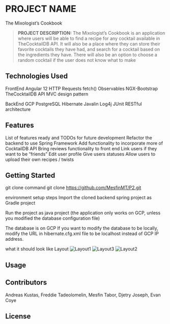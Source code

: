 # PROJECT NAME
The Mixologist’s Cookbook
>**PROJECT DESCRIPTION:** 
The Mixologist’s Cookbook is an application where users will be able to find a recipe for any cocktail available in TheCocktailDB API. It will also be a place where they can store their favorite cocktails they have had, and search for a cocktail based on the ingredients they have. There will also be an option to choose a random cocktail if the user does not know what to make

## Technologies Used
FrontEnd
  Angular 12
    HTTP Requests
    fetch()
    Observables
    NGX-Bootstrap
    TheCocktailDB API
    MVC design pattern

  BackEnd
    GCP PostgreSQL
    Hibernate
    Javalin
    Log4j
    JUnit
    RESTful architecture


## Features
List of features ready and TODOs for future development
    Refactor the backend to use Spring Framework
    Add functionality to incorporate more of CocktailDB API
    Bring reviews functionality to front end
    Link users if they want to be “friends”
    Edit user profile
    Give users statuses
    Allow users to upload their own recipes / twists
## Getting Started

git clone command
  git clone https://github.com/MesfinMT/P2.git

environment setup steps
  Import the cloned backend spring project as Gradle project
  
  Run the project as java project (the application only works on GCP, unless you modified the database configuration file)
  
  The database is on GCP If you want to modify the database to be locally, modify the URL in hibernate.cfg.xml file to be localhost instead of GCP IP address.

what it should look like
Layout
![Layout1](https://user-images.githubusercontent.com/44088080/139850686-cd91cf9a-138e-4163-ba4f-af7bdbf26378.png)
![Layout3](https://user-images.githubusercontent.com/44088080/139851271-691bedcb-cfdb-49ab-9c9f-7dcf68f0801a.png)
![Layout2](https://user-images.githubusercontent.com/44088080/139851247-e74f992e-445c-4f16-b750-06bbadc8c526.png)

## Usage

## Contributors
Andreas Kustas, Freddie Tadeolomelin, Mesfin Tabor, Djetry Joseph, Evan Coye
## License
